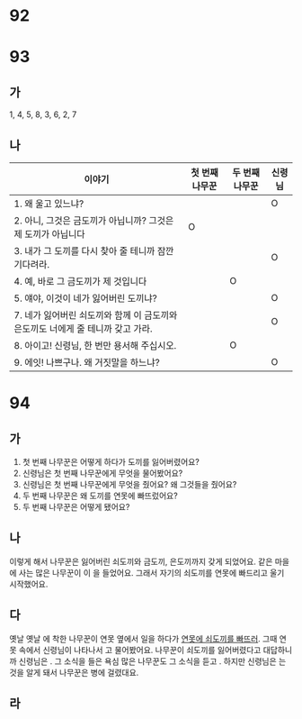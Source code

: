 # 92
# 93
## 가
1, 4, 5, 8, 3, 6, 2, 7
## 나
| 이야기                                             | 첫 번째 나무꾼 | 두 번째 나무꾼 | 신령님 |
| ----------------------------------------------- | -------- | -------- | --- |
| 1. 왜 울고 있느냐?                                    |          |          | O   |
| 2. 아니, 그것은 금도끼가 아닙니까? 그것은 제 도끼가 아닙니다            | O        |          |     |
| 3. 내가 그 도끼를 다시 찾아 줄 테니까 잠깐 기다려라.                |          |          | O   |
| 4. 예, 바로 그 금도끼가 제 것입니다                          |          | O        |     |
| 5. 얘야, 이것이 네가 잃어버린 도끼냐?                         |          |          | O   |
| 7. 네가 잃어버린 쇠도끼와 함께 이 금도끼와 은도끼도 너에게 줄 테니까 갖고 가라. |          |          | O   |
| 8. 아이고! 신령님, 한 번만 용서해 주십시오.                     |          | O        |     |
| 9. 에잇! 나쁘구나. 왜 거짓말을 하느냐?                        |          |          | O   |

# 94
## 가
1. 첫 번째 나무꾼은 어떻게 하다가 도끼를 잃어버렸어요?
2. 신령님은 첫 번째 나무꾼에게 무엇을 물어봤어요?
3. 신령님은 첫 번째 나무꾼에게 무엇을 줬어요? 왜 그것들을 줬어요?
4. 두 번째 나무꾼은 왜 도끼를 연못에 빠뜨렀어요?
5. 두 번째 나무꾼은 어떻게 됐어요?
## 나
이렇게 해서 <u></u> 나무꾼은 잃어버린 쇠도끼와 금도끼, 은도끼까지 갖게 되었어요. 같은 마을에 사는 <u></u> 많은 나무꾼이 이 <u></u> 을 들었어요. 그래서 자기의 쇠도끼를 <u></u> 연못에 빠드리고 울기 시작했어요.
## 다
옛날 옛날 에 착한 나무꾼이 연못 옆에서 일을 하다가 <u>연못에 쇠도끼를 빠뜨러</u>. 그때 연못 속에서 신령님이 나타나서 <u></u>고 물어봤어요. 나무꾼이 쇠도끼를 잃어버렸다고 대답하니까 신령님은 <u></u>. 그 소식을 들은 욕심 많은 나무꾼도 그 소식을 듣고 <u></u>. 하지만 신령님은 <u></u>는 것을 알게 돼서 나무꾼은 병에 걸렸대요.
## 라

